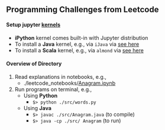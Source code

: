 ## Programming Challenges from Leetcode

#### Setup jupyter [kernels](https://github.com/jupyter/jupyter/wiki/Jupyter-kernels)
- **iPython** kernel comes built-in with Jupyter distribution
- To install a **Java** kernel, e.g., via `iJava` via [see here](https://github.com/SpencerPark/IJava)
- To install a **Scala** kernel, e.g., via `almond` via [see here](https://github.com/almond-sh/almond)

#### Overview of Directory 
1. Read explanations in notebooks, e.g.,  
    - ./leetcode_notebooks/[Anagram.ipynb](./Anagram.ipynb)  
2. Run programs on terminal, e.g.,  
    - Using **Python**
      - `$> python ./src/words.py`
    - Using **Java**
      - `$> javac ./src/Anagram.java` (to compile)
      - `$> java -cp ./src/ Anagram` (to run)
      
